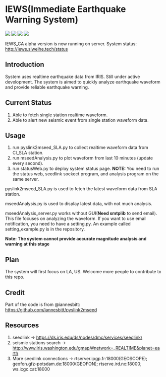 # IEWS(Immediate Earthquake Warning System)
![](https://img.shields.io/badge/Python-3.6-blue.svg)
![](https://img.shields.io/badge/alpha-running-brightgreen.svg)
![](https://img.shields.io/badge/beta-unknown-grey.svg)
![](https://img.shields.io/badge/release-unknown-grey.svg)

IEWS_CA alpha version is now running on server. System status: http://iews.siweihe.tech/status

## Introduction
System uses realtime earthquake data from IRIS. Still under active development.
The system is aimed to quickly analyze earthquake waveform and provide reliable earthquake warning.

## Current Status
1. Able to fetch single station realtime waveform.
2. Able to alert new seismic event from single station waveform data.

## Usage
1. run pyslink2mseed_SLA.py to collect realtime waveform data from CI_SLA station.
2. run mseedAnalysis.py to plot waveform from last 10 minutes (update every second).
3. run statusWeb.py to deploy system status page. <strong>NOTE: </strong> You need to run the status web, seedlink sockect program, 
and analysis program on the same server.

pyslink2mseed_SLA.py is used to fetch the latest waveform data from SLA station.

mseedAnalysis.py is used to display latest data, with not much analysis.

mseedAnalysis_server.py works without GUI(<strong>Need smtplib</strong> to send email). This file focuses on analyzing the waveform. 
If you want to use email notification, you need to have a setting.py. An example called setting_example.py is in the repository.

<strong>Note: The system cannot provide accurate magnitude analysis and warning at this stage</strong>

## Plan
The system will first focus on LA, US. Welcome more people to contribute to this repo.

## Credit
Part of the code is from @iannesbitt: https://github.com/iannesbitt/pyslink2mseed

## Resources
1. seedlink -> https://ds.iris.edu/ds/nodes/dmc/services/seedlink/
2. seismic stations search -> http://www.iris.washington.edu/gmap/#network=_REALTIME&planet=earth
3. More seedlink connections -> rtserver.ipgp.fr:18000(GEOSCOPE); geofon.gfz-potsdam.de:18000(GEOFON); rtserve.ird.nc:18000; ws.icgc.cat:18000
